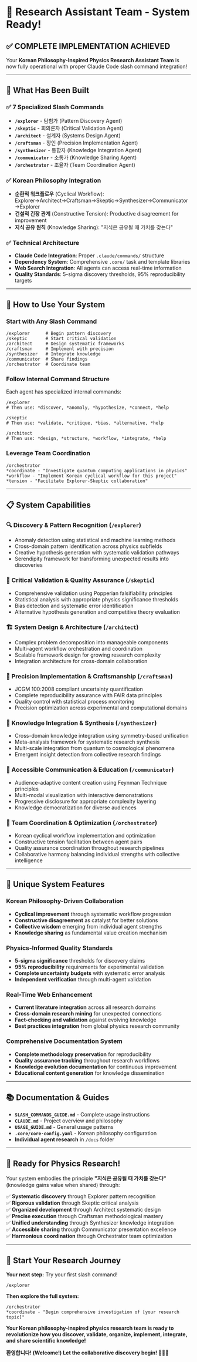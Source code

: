 # 🎉 Research Assistant Team - System Ready!

## ✅ **COMPLETE IMPLEMENTATION ACHIEVED**

Your **Korean Philosophy-Inspired Physics Research Assistant Team** is now fully operational with proper Claude Code slash command integration!

---

## 🎯 **What Has Been Built**

### **✅ 7 Specialized Slash Commands**
- **`/explorer`** - 탐험가 (Pattern Discovery Agent)
- **`/skeptic`** - 회의론자 (Critical Validation Agent)  
- **`/architect`** - 설계자 (Systems Design Agent)
- **`/craftsman`** - 장인 (Precision Implementation Agent)
- **`/synthesizer`** - 통합자 (Knowledge Integration Agent)
- **`/communicator`** - 소통가 (Knowledge Sharing Agent)
- **`/orchestrator`** - 조율자 (Team Coordination Agent)

### **✅ Korean Philosophy Integration**
- **순환적 워크플로우** (Cyclical Workflow): Explorer→Architect→Craftsman→Skeptic→Synthesizer→Communicator→Explorer
- **건설적 긴장 관계** (Constructive Tension): Productive disagreement for improvement
- **지식 공유 원칙** (Knowledge Sharing): "지식은 공유될 때 가치를 갖는다"

### **✅ Technical Architecture**
- **Claude Code Integration**: Proper `.claude/commands/` structure
- **Dependency System**: Comprehensive `.core/` task and template libraries
- **Web Search Integration**: All agents can access real-time information
- **Quality Standards**: 5-sigma discovery thresholds, 95% reproducibility targets

---

## 🚀 **How to Use Your System**

### **Start with Any Slash Command**
```
/explorer      # Begin pattern discovery
/skeptic       # Start critical validation
/architect     # Design systematic frameworks
/craftsman     # Implement with precision
/synthesizer   # Integrate knowledge
/communicator  # Share findings
/orchestrator  # Coordinate team
```

### **Follow Internal Command Structure**
Each agent has specialized internal commands:
```
/explorer
# Then use: *discover, *anomaly, *hypothesize, *connect, *help

/skeptic  
# Then use: *validate, *critique, *bias, *alternative, *help

/architect
# Then use: *design, *structure, *workflow, *integrate, *help
```

### **Leverage Team Coordination**
```
/orchestrator
*coordinate - "Investigate quantum computing applications in physics"
*workflow - "Implement Korean cyclical workflow for this project"  
*tension - "Facilitate Explorer-Skeptic collaboration"
```

---

## 📋 **System Capabilities**

### **🔍 Discovery & Pattern Recognition** (`/explorer`)
- Anomaly detection using statistical and machine learning methods
- Cross-domain pattern identification across physics subfields
- Creative hypothesis generation with systematic validation pathways
- Serendipity framework for transforming unexpected results into discoveries

### **🔬 Critical Validation & Quality Assurance** (`/skeptic`)
- Comprehensive validation using Popperian falsifiability principles
- Statistical analysis with appropriate physics significance thresholds  
- Bias detection and systematic error identification
- Alternative hypothesis generation and competitive theory evaluation

### **🏗️ System Design & Architecture** (`/architect`)
- Complex problem decomposition into manageable components
- Multi-agent workflow orchestration and coordination
- Scalable framework design for growing research complexity
- Integration architecture for cross-domain collaboration

### **🔨 Precision Implementation & Craftsmanship** (`/craftsman`)
- JCGM 100:2008 compliant uncertainty quantification
- Complete reproducibility assurance with FAIR data principles
- Quality control with statistical process monitoring
- Precision optimization across experimental and computational domains

### **🧩 Knowledge Integration & Synthesis** (`/synthesizer`)
- Cross-domain knowledge integration using symmetry-based unification
- Meta-analysis framework for systematic research synthesis
- Multi-scale integration from quantum to cosmological phenomena
- Emergent insight detection from collective research findings

### **📢 Accessible Communication & Education** (`/communicator`)
- Audience-adaptive content creation using Feynman Technique principles
- Multi-modal visualization with interactive demonstrations
- Progressive disclosure for appropriate complexity layering
- Knowledge democratization for diverse audiences

### **🎼 Team Coordination & Optimization** (`/orchestrator`)
- Korean cyclical workflow implementation and optimization
- Constructive tension facilitation between agent pairs
- Quality assurance coordination throughout research pipelines
- Collaborative harmony balancing individual strengths with collective intelligence

---

## 🌟 **Unique System Features**

### **Korean Philosophy-Driven Collaboration**
- **Cyclical improvement** through systematic workflow progression
- **Constructive disagreement** as catalyst for better solutions
- **Collective wisdom** emerging from individual agent strengths
- **Knowledge sharing** as fundamental value creation mechanism

### **Physics-Informed Quality Standards**
- **5-sigma significance** thresholds for discovery claims
- **95% reproducibility** requirements for experimental validation
- **Complete uncertainty budgets** with systematic error analysis
- **Independent verification** through multi-agent validation

### **Real-Time Web Enhancement**
- **Current literature integration** across all research domains
- **Cross-domain research mining** for unexpected connections
- **Fact-checking and validation** against evolving knowledge
- **Best practices integration** from global physics research community

### **Comprehensive Documentation System**
- **Complete methodology preservation** for reproducibility
- **Quality assurance tracking** throughout research workflows
- **Knowledge evolution documentation** for continuous improvement
- **Educational content generation** for knowledge dissemination

---

## 📚 **Documentation & Guides**

- **`SLASH_COMMANDS_GUIDE.md`** - Complete usage instructions
- **`CLAUDE.md`** - Project overview and philosophy  
- **`USAGE_GUIDE.md`** - General usage patterns
- **`.core/core-config.yaml`** - Korean philosophy configuration
- **Individual agent research** in `/docs` folder

---

## 🎯 **Ready for Physics Research!**

Your system embodies the principle **"지식은 공유될 때 가치를 갖는다"** (knowledge gains value when shared) through:

✅ **Systematic discovery** through Explorer pattern recognition  
✅ **Rigorous validation** through Skeptic critical analysis  
✅ **Organized development** through Architect systematic design  
✅ **Precise execution** through Craftsman methodological mastery  
✅ **Unified understanding** through Synthesizer knowledge integration  
✅ **Accessible sharing** through Communicator presentation excellence  
✅ **Harmonious coordination** through Orchestrator team optimization  

---

## 🚀 **Start Your Research Journey**

**Your next step:** Try your first slash command!

```
/explorer
```

**Then explore the full system:**
```  
/orchestrator
*coordinate - "Begin comprehensive investigation of [your research topic]"
```

**Your Korean philosophy-inspired physics research team is ready to revolutionize how you discover, validate, organize, implement, integrate, and share scientific knowledge!** 

**환영합니다! (Welcome!) Let the collaborative discovery begin!** 🌟🔬🧠